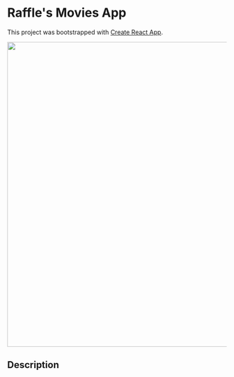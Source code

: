 # Raffle's Movies App

This project was bootstrapped with [Create React App](https://github.com/facebook/create-react-app).

<p>
  <img width="700" src="https://github.com/brunocout/raffles-movies-w-react/blob/main/src/assets/toReadme/raffle.gif">
</p>

## Description


